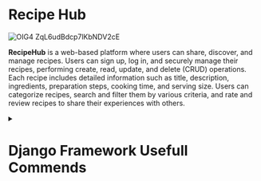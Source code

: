 # Recipe Hub
![OIG4 ZqL6udBdcp7lKbNDV2cE](https://github.com/Antony-M1/recipehub/assets/96291963/587295d0-53a1-46a5-b074-604da619d070)


**RecipeHub** is a web-based platform where users can share, discover, and manage recipes. Users can sign up, log in, and securely manage their recipes, performing create, read, update, and delete (CRUD) operations. Each recipe includes detailed information such as title, description, ingredients, preparation steps, cooking time, and serving size. Users can categorize recipes, search and filter them by various criteria, and rate and review recipes to share their experiences with others.


<details>
  <summary><h1>Django Framework Usefull Commends</h1></summary>
 

### Create A Project
this command create a project in the `workspace` directory iteself
```
django-admin startproject recipehub .
```

### Create a new Django app
```
python manage.py startapp recipes
```

</details>